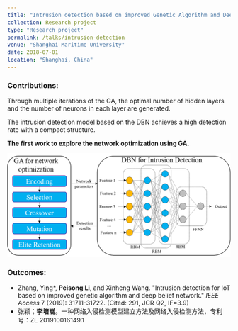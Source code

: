 ```yaml
---
title: "Intrusion detection based on improved Genetic Algorithm and Deep Belief Network"
collection: Research project
type: "Research project"
permalink: /talks/intrusion-detection
venue: "Shanghai Maritime University"
date: 2018-07-01
location: "Shanghai, China"
---
```


### Contributions:
Through multiple iterations of the GA, the optimal number of hidden layers and the number of neurons in each layer are generated. 

The intrusion detection model based on the DBN achieves a high detection rate with a compact structure.

**The first work to explore the network optimization using GA.**

![image](/images/IoT.png)

### Outcomes:

- Zhang, Ying*, **Peisong Li**, and Xinheng Wang. "Intrusion detection for IoT based on improved genetic algorithm and deep belief network." *IEEE Access* 7 (2019): 31711-31722. (Cited: 291, JCR Q2, IF=3.9)
- 张颖；**李培嵩**。一种网络入侵检测模型建立方法及网络入侵检测方法，专利号：ZL 201910016149.1

